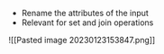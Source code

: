 
- Rename the attributes of the input
- Relevant for set and join operations

![[Pasted image 20230123153847.png]]